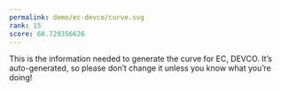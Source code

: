 ```yaml
---
permalink: demo/ec-devco/curve.svg
rank: 15
score: 68.729356626
---
```


This is the information needed to generate the curve for EC, DEVCO. It’s
auto-generated, so please don’t change it unless you know what you’re
doing!
